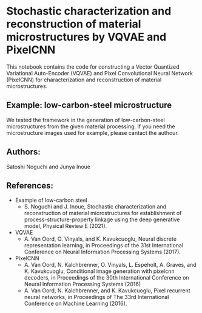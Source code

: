 # Stochastic characterization and reconstruction of material microstructures by VQVAE and PixelCNN
This notebook contains the code for constructing a Vector Quantized Variational Auto-Encoder (VQVAE) and Pixel Convolutional Neural Network (PixelCNN) for characterization and reconstruction of material microstructures. 

## Example: low-carbon-steel microstructure
We tested the framework in the generation of low-carbon-steel microstructures from the given material processing. If you need the microstructure images used for example, please cantact the authour.

## Authors:
Satoshi Noguchi and Junya Inoue

## References:
- Example of low-carbon steel
  - S. Noguchi and J. Inoue, Stochastic characterization and reconstruction of material microstructures for establishment of process-structure-property linkage using the deep generative model, Physical Review E (2021).
- VQVAE
  - A. Van Oord, O. Vinyals, and K. Kavukcuoglu, Neural discrete representation learning, in Proceedings of the 31st International Conference on Neural Information Processing Systems (2017).
- PixelCNN
  - A. Van Oord, N. Kalchbrenner, O. Vinyals, L. Espeholt, A. Graves, and K. Kavukcuoglu, Conditional image generation with pixelcnn decoders, in Proceedings of the 30th International Conference on Neural Information Processing Systems (2016)
  - A. Van Oord, N. Kalchbrenner, and K. Kavukcuoglu, Pixel recurrent neural networks, in Proceedings of The 33rd International Conference on Machine Learning (2016).
